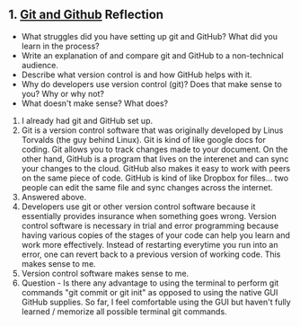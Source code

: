 ## 1. [Git and Github](1_get_started/readme.md) Reflection

* What struggles did you have setting up git and GitHub? What did you learn in the process?
* Write an explanation of and compare git and GitHub to a non-technical audience. 
* Describe what version control is and how GitHub helps with it.
* Why do developers use version control (git)? Does that make sense to you? Why or why not?
* What doesn't make sense? What does?

<!-- Add your reflection here. Remove the comment markers -->

1. I already had git and GitHub set up. 
2. Git is a version control software that was originally developed by Linus Torvalds (the guy behind Linux). Git is kind of like google docs for coding. Git allows you to track changes made to your document. On the other hand, GitHub is a program that lives on the interenet and can sync your changes to the cloud. GitHub also makes it easy to work with peers on the same piece of code. GitHub is kind of like Dropbox for files... two people can edit the same file and sync changes across the internet.
3. Answered above.
4. Developers use git or other version control software because it essentially provides insurance when something goes wrong. Version control software is necessary in trial and error programming because having various copies of the stages of your code can help you learn and work more effectively. Instead of restarting everytime you run into an error, one can revert back to a previous version of working code. This makes sense to me.
5. Version control software makes sense to me. 
6. Question - Is there any advantage to using the terminal to perform git commands "git commit or git init" as opposed to using the native GUI GitHub supplies. So far, I feel comfortable using the GUI but haven't fully learned / memorize all possible terminal git commands.
